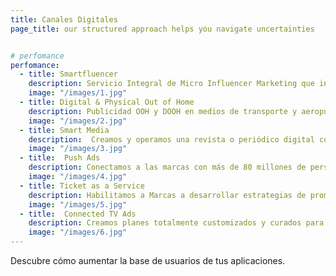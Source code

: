 ```yaml
---
title: Canales Digitales
page_title: our structured approach helps you navigate uncertainties


# perfomance
perfomance:
  - title: Smartfluencer
    description: Servicio Integral de Micro Influencer Marketing que incluye Encontrar con nuestra plataforma de AI a los micro Influencers adecuados al perfil deseado, el Gestionar administrativa y legalmente a los micro Influencers, Producir los contenidos, Medir los resultados y Optimizar las campañas.
    image: "/images/1.jpg"
  - title: Digital & Physical Out of Home
    description: Publicidad OOH y DOOH en medios de transporte y aeropuertos para lograr impactar a una audiencia masiva y cautiva con largos tiempos de exposición.
    image: "/images/2.jpg"
  - title: Smart Media
    description:  Creamos y operamos una revista o periódico digital con contenido de nicho para las marcas y lo conectamos con audiencias relevantes a nivel nacional y todo bajo la línea editorial de la propia marca
    image: "/images/3.jpg"
  - title:  Push Ads
    description: Conectamos a las marcas con más de 80 millones de personas a las que impactamos con comunicación directa e instantánea en su teléfono móvil con el 100% de visibilidad
    image: "/images/4.jpg"
  - title: Ticket as a Service
    description: Habilitamos a Marcas a desarrollar estrategias de promoción y lealtad premiando a sus clientes con boletos digitales de sorteos diseñado a la medida para la marca así como boletos de diferentes servicios. 
    image: "/images/5.jpg"
  - title:  Connected TV Ads
    description: Creamos planes totalmente customizados y curados para Televisión Digital. 
    image: "/images/6.jpg"
---
```

Descubre cómo aumentar la base de usuarios de tus aplicaciones. 